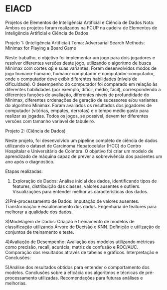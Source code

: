 # EIACD
Projetos de Elementos de Inteligência Artificial e Ciência de Dados
Nota: Ambos os projetos foram realizados na FCUP na cadeira de Elementos de Inteligência Artificial e Ciência de Dados

Projeto 1: (Inteligência Artificial)
Tema: Adversarial Search Methods: Minimax for Playing a Board Game 

  Neste trabalho, o objetivo foi implementar um jogo para dois jogadores e resolver diferentes versões deste jogo, utilizando o algoritmo de busca Minimax com cortes αβ e suas variantes.
  Foram desenvolvidos modos de jogo humano-humano, humano-computador e computador-computador, onde o computador deve exibir diferentes habilidades (níveis de dificuldade). O desempenho do computador foi comparado em relação às diferentes habilidades (por exemplo, difícil, médio, fácil), correspondendo a diferentes funções de avaliação, diferentes níveis de profundidade do Minimax, diferentes ordenações de geração de sucessores e/ou variantes do algoritmo Minimax. Foram avaliados os resultados dos jogadores de computador (vitórias, empates, derrotas) e o tempo médio gasto para realizar as jogadas. Todos os jogos, se possível, devem ter diferentes versões com tamanho variável de tabuleiro.

Projeto 2: (Ciência de Dados)

  Neste projeto, foi desenvolvido um pipeline completo de ciência de dados utilizando o dataset de Carcinoma Hepatocelular (HCC) do Centro Hospitalar e Universitário de Coimbra. O objetivo foi criar um modelo de aprendizado de máquina capaz de prever a sobrevivência dos pacientes um ano após o diagnóstico.

  Etapas realizadas:
  
1) Exploração de Dados:
Análise inicial dos dados, identificando tipos de features, distribuição das classes, valores ausentes e outliers.
Visualizações para entender melhor as características dos dados.

2)Pré-processamento de Dados:
Imputação de valores ausentes.
Transformação e escalonamento dos dados.
Engenharia de features para melhorar a qualidade dos dados.

3)Modelagem de Dados:
Criação e treinamento de modelos de classificação utilizando Árvore de Decisão e KNN.
Definição e utilização de conjuntos de treinamento e teste.

4)Avaliação de Desempenho:
Avaliação dos modelos utilizando métricas como precisão, recall, acurácia, matriz de confusão e ROC/AUC.
Comparação dos resultados através de tabelas e gráficos.
Interpretação e Conclusões:

5)Análise dos resultados obtidos para entender o comportamento dos modelos.
Conclusões sobre a eficácia dos algoritmos e técnicas de pré-processamento utilizadas.
Recomendações para futuras análises e melhorias.

